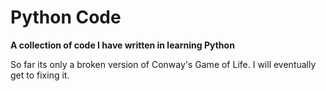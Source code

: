 # Python Code

<b> A collection of code I have written in learning Python</b>

So far its only a broken version of Conway's Game of Life. I will eventually get to fixing it.


